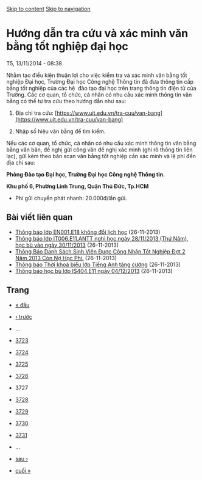 [Skip to content](https://daa.uit.edu.vn/thongbao/huong-dan-tra-cuu-va-xac-minh-van-bang-tot-nghiep-dai-hoc?page=3726#main)
 [Skip to navigation](https://daa.uit.edu.vn/thongbao/huong-dan-tra-cuu-va-xac-minh-van-bang-tot-nghiep-dai-hoc?page=3726#main-nav)

Hướng dẫn tra cứu và xác minh văn bằng tốt nghiệp đại học
=========================================================

T5, 13/11/2014 - 08:38

Nhằm tạo điều kiện thuận lợi cho việc kiểm tra và xác minh văn bằng tốt nghiệp Đại học, Trường Đại học Công nghệ Thông tin đã đưa thông tin cấp bằng tốt nghiệp của các hệ  đào tạo đại học trên trang thông tin điện tử của Trường. Các cơ quan, tổ chức, cá nhân có nhu cầu xác minh thông tin văn bằng có thể tự tra cứu theo hướng dẫn như sau:

1.  Địa chỉ tra cứu: [https://www.uit.edu.vn/tra-cuu/van-bang](https://www.uit.edu.vn/tra-cuu/van-bang)
    
2.  Nhập số hiệu văn bằng để tìm kiếm.

Nếu các cơ quan, tổ chức, cá nhân có nhu cầu xác minh thông tin văn bằng bằng văn bản, đề nghị gửi công văn đề nghị xác minh (ghi rõ thông tin liên lạc), gửi kèm theo bản scan văn bằng tốt nghiệp cần xác minh và lệ phí đến địa chỉ sau:  

**Phòng Đào tạo Đại học, Trường Đại học Công nghệ Thông tin.**

**Khu phố 6, Phường Linh Trung, Quận Thủ Đức, Tp.HCM**

*   Phí gửi chuyển phát nhanh: 20.000đ/lần gửi.

Bài viết liên quan
------------------

*   [Thông báo lớp EN001.E18 không đổi lịch học](https://daa.uit.edu.vn/thongbao/thong-bao-lop-en001e18-khong-doi-lich-hoc)
     (26-11-2013)
*   [Thông báo lớp IT006.E11.ANTT nghỉ học ngày 28/11/2013 (Thứ Năm), học bù vào ngày 30/11/2013](https://daa.uit.edu.vn/thongbao/thong-bao-lop-it006e11antt-nghi-hoc-ngay-28112013-thu-nam-hoc-bu-vao-ngay-30112013)
     (26-11-2013)
*   [Thông Báo Danh Sách Sinh Viên Được Công Nhận Tốt Nghiệp Đợt 2 Năm 2013 Còn Nợ Học Phí.](https://daa.uit.edu.vn/thongbao/thong-bao-danh-sach-sinh-vien-duoc-cong-nhan-tot-nghiep-dot-2-nam-2013-con-no-hoc-phi)
     (26-11-2013)
*   [Thông báo Thời khoá biểu lớp Tiếng Anh tăng cường](https://daa.uit.edu.vn/thongbao/thong-bao-thoi-khoa-bieu-lop-tieng-anh-tang-cuong)
     (26-11-2013)
*   [Thông báo học bù lớp IS404.E11 ngày 04/12/2013](https://daa.uit.edu.vn/thongbao/thong-bao-hoc-bu-lop-is404e11-ngay-04122013)
     (26-11-2013)

Trang
-----

*   [« đầu](https://daa.uit.edu.vn/thongbao/huong-dan-tra-cuu-va-xac-minh-van-bang-tot-nghiep-dai-hoc "Đến trang đầu tiên")
    
*   [‹ trước](https://daa.uit.edu.vn/thongbao/huong-dan-tra-cuu-va-xac-minh-van-bang-tot-nghiep-dai-hoc?page=3725 "Đến trang kế trước")
    
*   …
*   [3723](https://daa.uit.edu.vn/thongbao/huong-dan-tra-cuu-va-xac-minh-van-bang-tot-nghiep-dai-hoc?page=3722 "Đến trang 3723")
    
*   [3724](https://daa.uit.edu.vn/thongbao/huong-dan-tra-cuu-va-xac-minh-van-bang-tot-nghiep-dai-hoc?page=3723 "Đến trang 3724")
    
*   [3725](https://daa.uit.edu.vn/thongbao/huong-dan-tra-cuu-va-xac-minh-van-bang-tot-nghiep-dai-hoc?page=3724 "Đến trang 3725")
    
*   [3726](https://daa.uit.edu.vn/thongbao/huong-dan-tra-cuu-va-xac-minh-van-bang-tot-nghiep-dai-hoc?page=3725 "Đến trang 3726")
    
*   3727
*   [3728](https://daa.uit.edu.vn/thongbao/huong-dan-tra-cuu-va-xac-minh-van-bang-tot-nghiep-dai-hoc?page=3727 "Đến trang 3728")
    
*   [3729](https://daa.uit.edu.vn/thongbao/huong-dan-tra-cuu-va-xac-minh-van-bang-tot-nghiep-dai-hoc?page=3728 "Đến trang 3729")
    
*   [3730](https://daa.uit.edu.vn/thongbao/huong-dan-tra-cuu-va-xac-minh-van-bang-tot-nghiep-dai-hoc?page=3729 "Đến trang 3730")
    
*   [3731](https://daa.uit.edu.vn/thongbao/huong-dan-tra-cuu-va-xac-minh-van-bang-tot-nghiep-dai-hoc?page=3730 "Đến trang 3731")
    
*   …
*   [sau ›](https://daa.uit.edu.vn/thongbao/huong-dan-tra-cuu-va-xac-minh-van-bang-tot-nghiep-dai-hoc?page=3727 "Đến trang kế sau")
    
*   [cuối »](https://daa.uit.edu.vn/thongbao/huong-dan-tra-cuu-va-xac-minh-van-bang-tot-nghiep-dai-hoc?page=3863 "Đến trang cuối cùng")